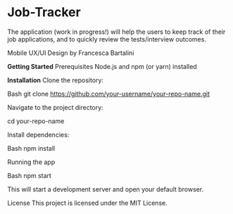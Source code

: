 # Job-Tracker
The application (work in progress!) will help the users to keep track of their job applications, and to quickly review the tests/interview outcomes.

Mobile UX/UI Design by Francesca Bartalini

**Getting Started**
Prerequisites
Node.js and npm (or yarn) installed

**Installation**
Clone the repository:

Bash
git clone https://github.com/your-username/your-repo-name.git

Navigate to the project directory:


cd your-repo-name


Install dependencies:

Bash
npm install


Running the app

Bash
npm start

This will start a development server and open your default browser.

License
This project is licensed under the MIT License.
